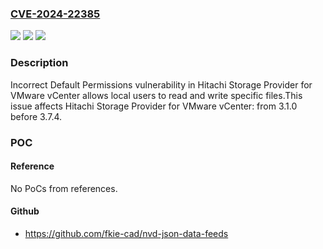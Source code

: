 ### [CVE-2024-22385](https://cve.mitre.org/cgi-bin/cvename.cgi?name=CVE-2024-22385)
![](https://img.shields.io/static/v1?label=Product&message=Hitachi%20Storage%20Provider%20for%20VMware%20vCenter&color=blue)
![](https://img.shields.io/static/v1?label=Version&message=n%2Fa&color=blue)
![](https://img.shields.io/static/v1?label=Vulnerability&message=CWE-276%20Incorrect%20Default%20Permissions&color=brighgreen)

### Description

Incorrect Default Permissions vulnerability in Hitachi Storage Provider for VMware vCenter allows local users to read and write specific files.This issue affects Hitachi Storage Provider for VMware vCenter: from 3.1.0 before 3.7.4.

### POC

#### Reference
No PoCs from references.

#### Github
- https://github.com/fkie-cad/nvd-json-data-feeds

